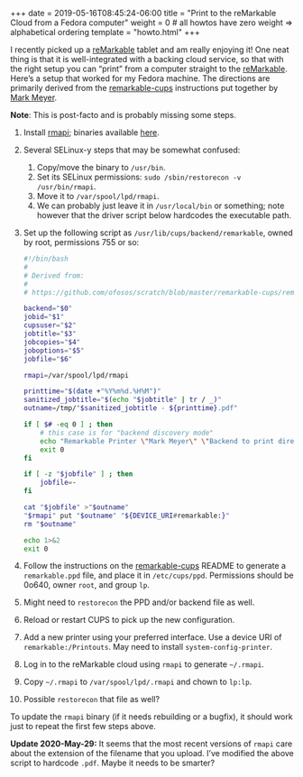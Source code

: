 +++
date = 2019-05-16T08:45:24-06:00
title = "Print to the reMarkable Cloud from a Fedora computer"
weight = 0 # all howtos have zero weight => alphabetical ordering
template = "howto.html"
+++

I recently picked up a [reMarkable] tablet and am really enjoying it! One neat
thing is that it is well-integrated with a backing cloud service, so that with
the right setup you can “print” from a computer straight to the [reMarkable].
Here’s a setup that worked for my Fedora machine. The directions are primarily
derived from the [remarkable-cups] instructions put together by [Mark Meyer].

**Note**: This is post-facto and is probably missing some steps.

1. Install [rmapi]; binaries available [here][rmapi-binaries].
2. Several SELinux-y steps that may be somewhat confused:
   1. Copy/move the binary to `/usr/bin`.
   2. Set its SELinux permissions:  `sudo /sbin/restorecon -v /usr/bin/rmapi`.
   3. Move it to `/var/spool/lpd/rmapi`.
   4. We can probably just leave it in `/usr/local/bin` or something; note however
      that the driver script below hardcodes the executable path.
3. Set up the following script as `/usr/lib/cups/backend/remarkable`, owned by
   root, permissions 755 or so:

   ```sh
   #!/bin/bash
   #
   # Derived from:
   #
   # https://github.com/ofosos/scratch/blob/master/remarkable-cups/remarkable.sh

   backend="$0"
   jobid="$1"
   cupsuser="$2"
   jobtitle="$3"
   jobcopies="$4"
   joboptions="$5"
   jobfile="$6"

   rmapi=/var/spool/lpd/rmapi

   printtime="$(date +"%Y%m%d.%H%M")"
   sanitized_jobtitle="$(echo "$jobtitle" | tr / _)"
   outname=/tmp/"$sanitized_jobtitle - ${printtime}.pdf"

   if [ $# -eq 0 ] ; then
       # this case is for "backend discovery mode"
       echo "Remarkable Printer \"Mark Meyer\" \"Backend to print directly to Remarkable cloud\""
       exit 0
   fi

   if [ -z "$jobfile" ] ; then
       jobfile=-
   fi

   cat "$jobfile" >"$outname"
   "$rmapi" put "$outname" "${DEVICE_URI#remarkable:}"
   rm "$outname"

   echo 1>&2
   exit 0
   ```
4. Follow the instructions on the [remarkable-cups] README to generate a
   `remarkable.ppd` file, and place it in `/etc/cups/ppd`. Permissions should
   be 0o640, owner `root`, and group `lp`.
5. Might need to `restorecon` the PPD and/or backend file as well.
6. Reload or restart CUPS to pick up the new configuration.
7. Add a new printer using your preferred interface. Use a device URI of
   `remarkable:/Printouts`. May need to install `system-config-printer`.
8. Log in to the reMarkable cloud using `rmapi` to generate `~/.rmapi`.
9. Copy `~/.rmapi` to `/var/spool/lpd/.rmapi` and chown to `lp:lp`.
10. Possible `restorecon` that file as well?

[reMarkable]: https://remarkable.com/
[remarkable-cups]: https://github.com/ofosos/scratch/tree/master/remarkable-cups
[rmapi]: https://github.com/juruen/rmapi
[rmapi-binaries]: https://github.com/juruen/rmapi/releases
[Mark Meyer]: https://github.com/ofosos/

To update the `rmapi` binary (if it needs rebuilding or a bugfix), it should
work just to repeat the first few steps above.

**Update 2020-May-29:** It seems that the most recent versions of `rmapi` care
about the extension of the filename that you upload. I’ve modified the above
script to hardcode `.pdf`. Maybe it needs to be smarter?
